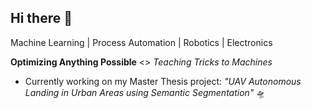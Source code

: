 ## Hi there 👋

<!--
**cxloeronce/cxloeronce** is a ✨ _special_ ✨ repository because its `README.md` (this file) appears on your GitHub profile.

Here are some ideas to get you started:

- 🔭 I’m currently working on ...
- 🌱 I’m currently learning ...
- 👯 I’m looking to collaborate on ...
- 🤔 I’m looking for help with ...
- 💬 Ask me about ...
- 📫 How to reach me: ...
- 😄 Pronouns: ...
- ⚡ Fun fact: ...
-->

Machine Learning | Process Automation | Robotics | Electronics

**Optimizing Anything Possible** <> *Teaching Tricks to Machines*

- Currently working on my Master Thesis project: _"UAV Autonomous Landing in Urban Areas using Semantic Segmentation"_ 🛸
